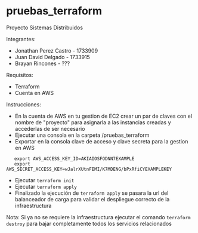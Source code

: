 # pruebas_terraform
Proyecto Sistemas Distribuidos

Integrantes:

* Jonathan Perez Castro - 1733909
* Juan David Delgado - 1733915
* Brayan Rincones - ???

Requisitos:

* Terraform
* Cuenta en AWS

Instrucciones:

* En la cuenta de AWS en tu gestion de EC2 crear un par de claves con el nombre de "proyecto" para asignarla a 
  las instancias creadas y accederlas de ser necesario
* Ejecutar una consola en la carpeta /pruebas_terraform
* Exportar en la consola clave de acceso y clave secreta para la gestion en AWS
```
   export AWS_ACCESS_KEY_ID=AKIAIOSFODNN7EXAMPLE
   export AWS_SECRET_ACCESS_KEY=wJalrXUtnFEMI/K7MDENG/bPxRfiCYEXAMPLEKEY
```  
 
* Ejecutar `terraform init`
* Ejecutar `terraform apply`
* Finalizado la ejecución de `terraform apply` se pasara la url del balanceador de carga para validar el despliegue correcto
  de la infraestructura

Nota: Si ya no se requiere la infraestructura ejecutar el comando `terraform destroy` para bajar completamente todos los servicios relacionados
